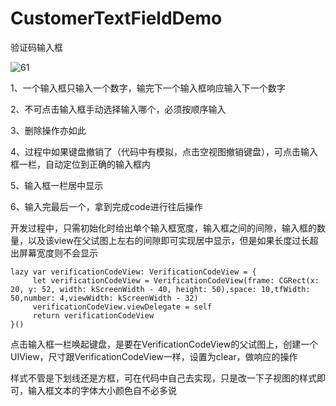 # CustomerTextFieldDemo
验证码输入框

![61](https://user-images.githubusercontent.com/20807689/190942488-6f26008b-52eb-4238-80d5-90fd0beba920.gif)

1、一个输入框只输入一个数字，输完下一个输入框响应输入下一个数字

2、不可点击输入框手动选择输入哪个，必须按顺序输入

3、删除操作亦如此

4、过程中如果键盘撤销了（代码中有模拟，点击空视图撤销键盘），可点击输入框一栏，自动定位到正确的输入框内

5、输入框一栏居中显示

6、输入完最后一个，拿到完成code进行往后操作


开发过程中，只需初始化时给出单个输入框宽度，输入框之间的间隙，输入框的数量，以及该view在父试图上左右的间隙即可实现居中显示，但是如果长度过长超出屏幕宽度则不会显示
```
lazy var verificationCodeView: VerificationCodeView = {
     let verificationCodeView = VerificationCodeView(frame: CGRect(x: 20, y: 52, width: kScreenWidth - 40, height: 50),space: 10,tfWidth: 50,number: 4,viewWidth: kScreenWidth - 32)
     verificationCodeView.viewDelegate = self
     return verificationCodeView
}()
```
点击输入框一栏唤起键盘，是要在VerificationCodeView的父试图上，创建一个UIView，尺寸跟VerificationCodeView一样，设置为clear，做响应的操作

样式不管是下划线还是方框，可在代码中自己去实现，只是改一下子视图的样式即可，输入框文本的字体大小颜色自不必多说

